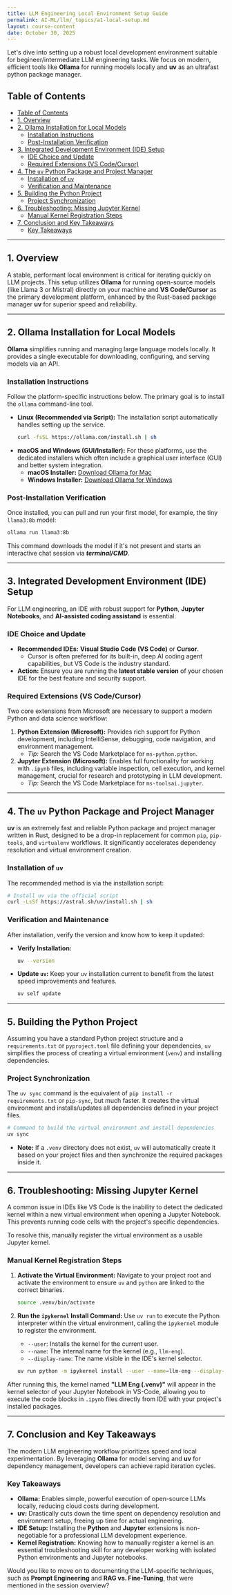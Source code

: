```yaml
---
title: LLM Engineering Local Environment Setup Guide
permalink: AI-ML/llm/_topics/a1-local-setup.md
layout: course-content
date: October 30, 2025
---
```


Let's dive into setting up a robust local development environment suitable for begineer/intermediate LLM engineering tasks. We focus on modern, efficient tools like **Ollama** for running models locally and **uv** as an ultrafast python package manager.

## Table of Contents

- [Table of Contents](#table-of-contents)
- [1. Overview](#1-overview)
- [2. Ollama Installation for Local Models](#2-ollama-installation-for-local-models)
  - [Installation Instructions](#installation-instructions)
  - [Post-Installation Verification](#post-installation-verification)
- [3. Integrated Development Environment (IDE) Setup](#3-integrated-development-environment-ide-setup)
  - [IDE Choice and Update](#ide-choice-and-update)
  - [Required Extensions (VS Code/Cursor)](#required-extensions-vs-codecursor)
- [4. The `uv` Python Package and Project Manager](#4-the-uv-python-package-and-project-manager)
  - [Installation of `uv`](#installation-of-uv)
  - [Verification and Maintenance](#verification-and-maintenance)
- [5. Building the Python Project](#5-building-the-python-project)
  - [Project Synchronization](#project-synchronization)
- [6. Troubleshooting: Missing Jupyter Kernel](#6-troubleshooting-missing-jupyter-kernel)
  - [Manual Kernel Registration Steps](#manual-kernel-registration-steps)
- [7. Conclusion and Key Takeaways](#7-conclusion-and-key-takeaways)
  - [Key Takeaways](#key-takeaways)

-----

## 1\. Overview

A stable, performant local environment is critical for iterating quickly on LLM projects. This setup utilizes **Ollama** for running open-source models (like Llama 3 or Mistral) directly on your machine and **VS Code/Cursor** as the primary development platform, enhanced by the Rust-based package manager **uv** for superior speed and reliability.

---

## 2\. Ollama Installation for Local Models

**Ollama** simplifies running and managing large language models locally. It provides a single executable for downloading, configuring, and serving models via an API.

### Installation Instructions

Follow the platform-specific instructions below. The primary goal is to install the `ollama` command-line tool.

  * **Linux (Recommended via Script):**
    The installation script automatically handles setting up the service.
    ```bash
    curl -fsSL https://ollama.com/install.sh | sh
    ```
  * **macOS and Windows (GUI/Installer):**
    For these platforms, use the dedicated installers which often include a graphical user interface (GUI) and better system integration.
      * **macOS Installer:** [Download Ollama for Mac](https://ollama.com/download/mac)
      * **Windows Installer:** [Download Ollama for Windows](https://ollama.com/download/windows)

### Post-Installation Verification

Once installed, you can pull and run your first model, for example, the tiny `llama3:8b` model:

```bash
ollama run llama3:8b
```

This command downloads the model if it's not present and starts an interactive chat session via ***terminal/CMD***.

---

## 3\. Integrated Development Environment (IDE) Setup

For LLM engineering, an IDE with robust support for **Python**, **Jupyter Notebooks**, and **AI-assisted coding assistand** is essential.

### IDE Choice and Update

  * **Recommended IDEs:** **Visual Studio Code (VS Code)** or **Cursor**. 
    * Cursor is often preferred for its built-in, deep AI coding agent capabilities, but VS Code is the industry standard.
  * **Action:** Ensure you are running the **latest stable version** of your chosen IDE for the best feature and security support.

### Required Extensions (VS Code/Cursor)

Two core extensions from Microsoft are necessary to support a modern Python and data science workflow:

1.  **Python Extension (Microsoft):** Provides rich support for Python development, including IntelliSense, debugging, code navigation, and environment management.
      * *Tip:* Search the VS Code Marketplace for `ms-python.python`.
2.  **Jupyter Extension (Microsoft):** Enables full functionality for working with `.ipynb` files, including variable inspection, cell execution, and kernel management, crucial for research and prototyping in LLM development.
      * *Tip:* Search the VS Code Marketplace for `ms-toolsai.jupyter`.

---

## 4\. The `uv` Python Package and Project Manager

**uv** is an extremely fast and reliable Python package and project manager written in Rust, designed to be a drop-in replacement for common `pip`, `pip-tools`, and `virtualenv` workflows. It significantly accelerates dependency resolution and virtual environment creation.

### Installation of `uv`

The recommended method is via the installation script:

```bash
# Install uv via the official script
curl -LsSf https://astral.sh/uv/install.sh | sh
```

### Verification and Maintenance

After installation, verify the version and know how to keep it updated:

  * **Verify Installation:**
    ```bash
    uv --version
    ```
  * **Update `uv`:**
    Keep your `uv` installation current to benefit from the latest speed improvements and features.
    ```bash
    uv self update
    ```

---

## 5\. Building the Python Project

Assuming you have a standard Python project structure and a `requirements.txt` or `pyproject.toml` file defining your dependencies, `uv` simplifies the process of creating a virtual environment (`venv`) and installing dependencies.

### Project Synchronization

The `uv sync` command is the equivalent of `pip install -r requirements.txt` or `pip-sync`, but much faster. It creates the virtual environment and installs/updates all dependencies defined in your project files.

```bash
# Command to build the virtual environment and install dependencies
uv sync
```

  * **Note:** If a `.venv` directory does not exist, `uv` will automatically create it based on your project files and then synchronize the required packages inside it.

-----

## 6\. Troubleshooting: Missing Jupyter Kernel

A common issue in IDEs like VS Code is the inability to detect the dedicated kernel within a new virtual environment when opening a Jupyter Notebook. This prevents running code cells with the project's specific dependencies.

To resolve this, manually register the virtual environment as a usable Jupyter kernel.

### Manual Kernel Registration Steps

1.  **Activate the Virtual Environment:** Navigate to your project root and activate the environment to ensure `uv` and `python` are linked to the correct binaries.

    ```bash
    source .venv/bin/activate
    ```

2.  **Run the `ipykernel` Install Command:** Use `uv run` to execute the Python interpreter within the virtual environment, calling the `ipykernel` module to register the environment.

      * `--user`: Installs the kernel for the current user.
      * `--name`: The internal name for the kernel (e.g., `llm-eng`).
      * `--display-name`: The name visible in the IDE's kernel selector.

    <!-- end list -->

    ```bash
    uv run python -m ipykernel install --user --name=llm-eng --display-name="LLM Eng (.venv)"
    ```

After running this, the kernel named **"LLM Eng (.venv)"** will appear in the kernel selector of your Jupyter Notebook in VS-Code, allowing you to execute the code blocks in `.ipynb` files directly from IDE with your project's installed packages.

---

## 7\. Conclusion and Key Takeaways

The modern LLM engineering workflow prioritizes speed and local experimentation. By leveraging **Ollama** for model serving and **uv** for dependency management, developers can achieve rapid iteration cycles.

### Key Takeaways

  * **Ollama:** Enables simple, powerful execution of open-source LLMs locally, reducing cloud costs during development.
  * **uv:** Drastically cuts down the time spent on dependency resolution and environment setup, freeing up time for actual engineering.
  * **IDE Setup:** Installing the **Python** and **Jupyter** extensions is non-negotiable for a professional LLM development experience.
  * **Kernel Registration:** Knowing how to manually register a kernel is an essential troubleshooting skill for any developer working with isolated Python environments and Jupyter notebooks.

Would you like to move on to documenting the LLM-specific techniques, such as **Prompt Engineering** and **RAG vs. Fine-Tuning**, that were mentioned in the session overview?


<!-- Adding a gray border in bottom of page. -->
```
```